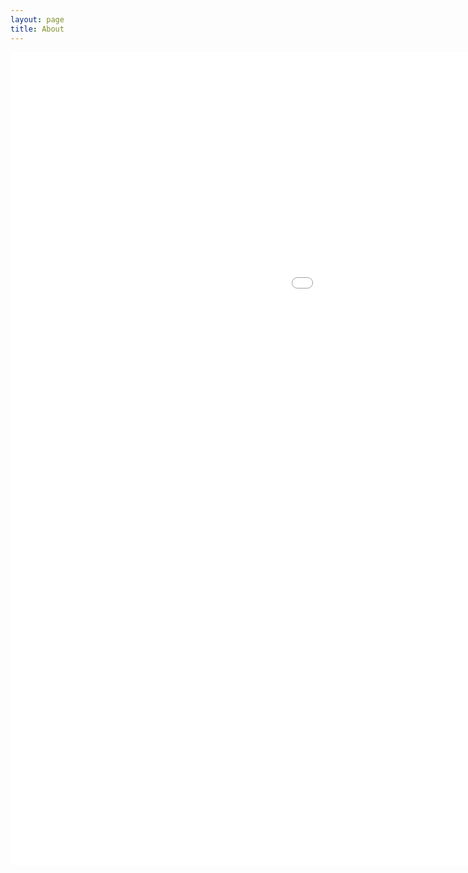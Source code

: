 ```yaml
---
layout: page
title: About
---
```


<iframe src="MVP.html" style="width: 1500px; height: 1300px; border: 100px"></iframe>




